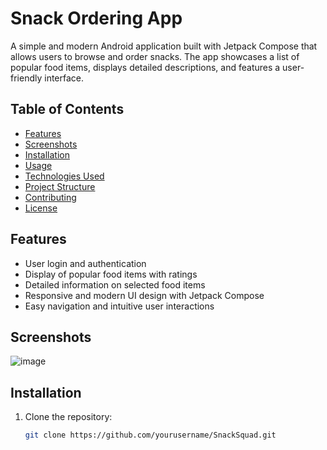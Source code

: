 # Snack Ordering App

A simple and modern Android application built with Jetpack Compose that allows users to browse and order snacks. The app showcases a list of popular food items, displays detailed descriptions, and features a user-friendly interface.

## Table of Contents
- [Features](#features)
- [Screenshots](#screenshots)
- [Installation](#installation)
- [Usage](#usage)
- [Technologies Used](#technologies-used)
- [Project Structure](#project-structure)
- [Contributing](#contributing)
- [License](#license)

## Features
- User login and authentication
- Display of popular food items with ratings
- Detailed information on selected food items
- Responsive and modern UI design with Jetpack Compose
- Easy navigation and intuitive user interactions

## Screenshots
![image](https://github.com/user-attachments/assets/84b70df1-1d5b-48c8-b296-e09b029734ac)

## Installation
1. Clone the repository:
   ```bash
   git clone https://github.com/yourusername/SnackSquad.git


